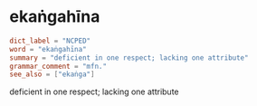 # ekaṅgahīna

``` toml
dict_label = "NCPED"
word = "ekaṅgahīna"
summary = "deficient in one respect; lacking one attribute"
grammar_comment = "mfn."
see_also = ["ekaṅga"]
```

deficient in one respect; lacking one attribute

